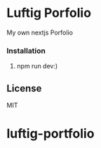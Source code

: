 # Luftig Porfolio

My own nextjs Porfolio

### Installation

1. npm run dev:)

License
----

MIT

# luftig-portfolio
